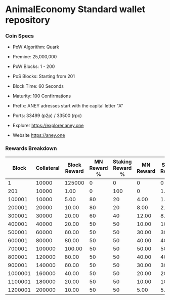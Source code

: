 AnimalEconomy Standard wallet repository
=====================================

### Coin Specs

- PoW Algorithm: Quark
- Premine:  25,000,000
- PoW Blocks: 1 - 200
- PoS Blocks: Starting from 201
- Block Time: 60 Seconds
- Maturity: 100 Confirmations
- Prefix: ANEY adresses start with the capital letter "A"
- Ports: 33499 (p2p) / 33500 (rpc)

- Explorer https://explorer.aney.one

- Website https://aney.one

### Rewards Breakdown
|Block  |Collateral|Block Reward|MN Reward %|Staking Reward %|MN Reward|Staker Reward|
|-------|----------|------------|-----------|----------------|---------|-------------|
|1      |10000     |125000      |0          |0               |0        |0            |
|201    |10000     |1.00        |0          |100             |0        |1.00         |
|100001 |10000     |5.00        |80         |20              |4.00     |1.00         |
|200001 |20000     |10.00       |80         |20              |8.00     |2.00         |
|300001 |30000     |20.00       |60         |40              |12.00    |8.00         |
|400001 |40000     |20.00       |50         |50              |10.00    |10.00        |
|500001 |60000     |60.00       |50         |50              |30.00    |30.00        |
|600001 |80000     |80.00       |50         |50              |40.00    |40.00        |
|700001 |100000    |100.00      |50         |50              |50.00    |50.00        |
|800001 |120000    |80.00       |50         |50              |40.00    |40.00        |
|900001 |140000    |60.00       |50         |50              |30.00    |30.00        |
|1000001|160000    |40.00       |50         |50              |20.00    |20.00        |
|1100001|180000    |20.00       |50         |50              |10.00    |10.00        |
|1200001|200000    |10.00       |50         |50              |5.00     |5.00         |
 